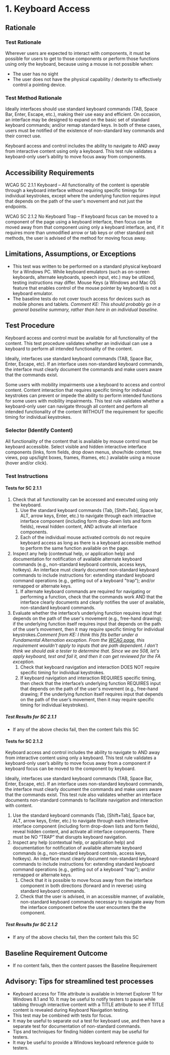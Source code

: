 # 1. Keyboard Access
## Rationale
### Test Rationale
Wherever users are expected to interact with components, it must be possible for users to get to those components or perform those functions using only the keyboard, because using a mouse is not possible when: 
* The user has no sight
* The user does not have the physical capability / dexterity to effectively control a pointing device.

### Test Method Rationale
Ideally interfaces should use standard keyboard commands (TAB, Space Bar, Enter, Escape, etc.), making their use easy and efficient. 
On occasion, an interface may be designed to expand on the basic set of standard keyboard commands; and/or remap standard keys. In both of these cases, users must be notified of the existence of non-standard key commands and their correct use.


Keyboard access and control includes the ability to navigate to AND away from interactive content using only a keyboard. This test rule validates a keyboard-only user’s ability to move focus away from components. 

## Accessibility Requirements
WCAG SC  2.1.1 Keyboard – All functionality of the content is operable through a keyboard interface without requiring specific timings for individual keystrokes, except where the underlying function requires input that depends on the path of the user's movement and not just the endpoints. 

WCAG SC 2.1.2 No Keyboard Trap – If keyboard focus can be moved to a component of the page using a keyboard interface, then focus can be moved away from that component using only a keyboard interface, and, if it requires more than unmodified arrow or tab keys or other standard exit methods, the user is advised of the method for moving focus away.

## Limitations, Assumptions, or Exceptions
* This test was written to be performed on a standard physical keyboard for a Windows PC. While keyboard emulators (such as on-screen keyboards, alternate keyboards, speech input, etc.) may be utilized, testing instructions may differ. Mouse Keys (a Windows and Mac OS feature that enables control of the mouse pointer by keyboard) is not a keyboard emulator.
* The baseline tests do not cover touch access for devices such as mobile phones and tablets. *Comment KE: This should probably go in a general baseline summary, rather than here in an individual baseline.*

## Test Procedure
Keyboard access and control must be available for all functionality of the content. This test procedure validates whether an individual can use a keyboard to perform all intended functionality of the content. 

Ideally, interfaces use standard keyboard commands (TAB, Space Bar, Enter, Escape, etc). If an interface uses non-standard keyboard commands, the interface must clearly document the commands and make users aware that the commands exist. 

Some users with mobility impairments use a keyboard to access and control content. Content interaction that requires specific timing for individual keystrokes can prevent or impede the ability to perform intended functions for some users with mobility impairments. This test rule validates whether a keyboard-only user can navigate through all content and perform all intended functionality of the content WITHOUT the requirement for specific timing for individual keystrokes.

### Selector (Identify Content)
All functionality of the content that is available by mouse control must be keyboard accessible. Select visible and hidden interactive interface components (links, form fields, drop down menus, show/hide content, tree views, pop ups/light boxes, frames, iframes, etc.) available using a mouse (hover and/or click).

### Test Instructions
#### Tests for SC 2.1.1
1. Check that all functionality can be accessed and executed using only the keyboard.
    1. Use the standard keyboard commands (Tab, [Shift+Tab], Space bar, ALT, arrow keys, Enter, etc.) to navigate through each interactive interface component (including form drop-down lists and form fields), reveal hidden content, AND activate all interface components.
    1.  Each of the individual mouse activated controls do not require keyboard access as long as there is a keyboard accessible method to perform the same function available on the page. 
1. Inspect any help (contextual help, or application help) and documentation for notification of available alternate keyboard commands (e.g., non-standard keyboard controls, access keys, hotkeys). An interface must clearly document non-standard keyboard commands to include instructions for: extending standard keyboard command operations (e.g., getting out of a keyboard "trap"); and/or remapped or alternate keys.
    1. If alternate keyboard commands are required for navigating or performing a function, check that the commands work AND that the interface clearly documents and clearly notifies the user of available, non-standard keyboard commands. 
1. Evaluate whether the interface’s underlying function requires input that depends on the path of the user's movement (e.g., free-hand drawing); if the underlying function itself requires input that depends on the path of the user’s movement, then it may require specific timing for individual keystrokes.*Comment from KE: I think this fits better under a Fundamental Alternation exception. From the [WCAG page](https://www.w3.org/TR/UNDERSTANDING-WCAG20/keyboard-operation-keyboard-operable.html), this requirement wouldn't apply to inputs that are path dependent. I don't think we should ask a tester to determine that. Since we are 508, let's apply keyboard, test and fail it, and then it can get reviewed for the FA exception.*
    1. Check that keyboard navigation and interaction DOES NOT require specific timing for individual keystrokes. 
    2. If keyboard navigation and interaction REQUIRES specific timing, then check that the interface’s underlying function REQUIRES input that depends on the path of the user's movement (e.g., free-hand drawing; if the underlying function itself requires input that depends on the path of the user’s movement, then it may require specific timing for individual keystrokes). 

##### Test Results for SC 2.1.1
* If any of the above checks fail, then the content fails this SC

#### Tests for SC 2.1.2
Keyboard access and control includes the ability to navigate to AND away from interactive content using only a keyboard. This test rule validates a keyboard-only user’s ability to move focus away from a component if keyboard focus can be moved to the component by keyboard. 

Ideally, interfaces use standard keyboard commands (TAB, Space Bar, Enter, Escape, etc). If an interface uses non-standard keyboard commands, the interface must clearly document the commands and make users aware that the commands exist. This test rule also validates whether an interface documents non-standard commands to facilitate navigation and interaction with content.

1. Use the standard keyboard commands (Tab, [Shift+Tab], Space bar, ALT, arrow keys, Enter, etc.) to navigate through each interactive interface component (including form drop-down lists and form fields), reveal hidden content, and activate all interface components. There must be NO “TRAP” that disrupts keyboard navigation.
1. Inspect any help (contextual help, or application help) and documentation for notification of available alternate keyboard commands (e.g., non-standard keyboard controls, access keys, hotkeys). An interface must clearly document non-standard keyboard commands to include instructions for: extending standard keyboard command operations (e.g., getting out of a keyboard "trap"); and/or remapped or alternate keys. 
    1. Check that it is possible to move focus away from the interface component in both directions (forward and in reverse) using standard keyboard commands.
    1. Check that the user is advised, in an accessible manner, of available, non-standard keyboard commands necessary to navigate away from the interface component before the user encounters the the component. 

##### Test Results for SC 2.1.2
* If any of the above checks fail, then the content fails this SC

## Baseline Requirement Outcome
* If no content fails, then the content passes the Baseline Requirement

## Advisory: Tips for streamlined test processes
* Keyboard access for Title attribute is available in Internet Explorer 11 for Windows 8.1 and 10. It may be useful to notify testers to pause while tabbing through interactive content with a TITLE attribute to see if TITLE content is revealed during Keyboard Navigation testing.
* This test may be combined with tests for focus.
* It may be useful to separate out a test for keyboard use, and then have a separate test for documentation of non-standard commands.
* Tips and techniques for finding hidden content may be useful for testers.
* It may be useful to provide a Windows keyboard reference guide to testers.
